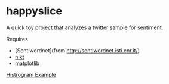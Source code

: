 happyslice
==========
A quick toy project that analyzes a twitter sample for sentiment.

Requires
- [Sentiwordnet](from http://sentiwordnet.isti.cnr.it/)
- [nlkt](http://www.nltk.org/)
- [matplotlib](http://matplotlib.org/)

[Histrogram Example](https://raw2.github.com/stangirala/happyslice/master/out.png "Interesting Sentiment Histogram I Stumbled Upon.")
